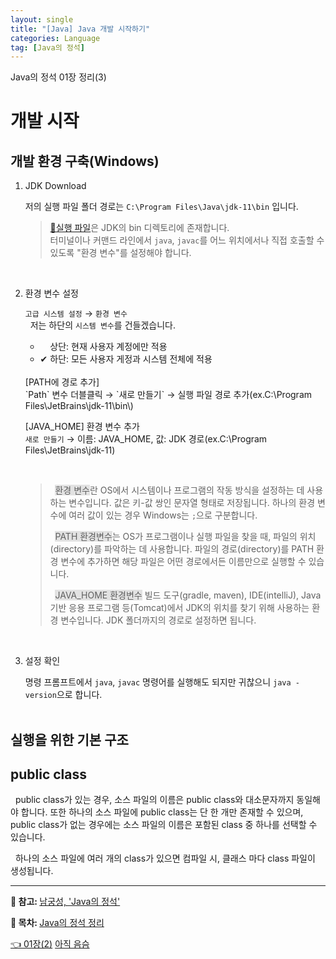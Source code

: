 ```yaml
---
layout: single
title: "[Java] Java 개발 시작하기"
categories: Language
tag: [Java의 정석]
---
```

Java의 정석 01장 정리(3)

# 개발 시작
## 개발 환경 구축(Windows)
1. JDK Download


   저의 실행 파일 폴더 경로는 `C:\Program Files\Java\jdk-11\bin` 입니다.<br>

   > [🔗실행 파일](/language/standard-of-java-01_2/#실행-파일)은 JDK의 bin 디렉토리에 존재합니다.<br>
   > 터미널이나 커맨드 라인에서 `java`, `javac`를 어느 위치에서나 직접 호출할 수 있도록 "환경 변수"를 설정해야 합니다.

   <br>
2. 환경 변수 설정


   `고급 시스템 설정` → `환경 변수`<br>
   &nbsp; 저는 하단의 `시스템 변수`를 건들겠습니다.<br>
   - &nbsp; &nbsp; 상단: 현재 사용자 계정에만 적용<br>
   - ✔ 하단: 모든 사용자 게정과 시스템 전체에 적용<br>
   <br>
   [PATH에 경로 추가]<br>
   `Path` 변수 더블클릭 → `새로 만들기` → 실행 파일 경로 추가(ex.C:\Program Files\JetBrains\jdk-11\bin\)<br>

   [JAVA_HOME] 환경 변수 추가<br>
   `새로 만들기` → 이름: JAVA_HOME, 값: JDK 경로(ex.C:\Program Files\JetBrains\jdk-11)

   <br>

   > &nbsp; <span style="background-color: #E2E2E2">환경 변수</span>란 OS에서 시스템이나 프로그램의 작동 방식을 설정하는 데 사용하는 변수입니다.
   > 값은 키-값 쌍인 문자열 형태로 저장됩니다. 하나의 환경 변수에 여러 값이 있는 경우 Windows는 `;`으로 구분합니다.
   >
   > &nbsp; <span style="background-color: #E2E2E2">PATH 환경변수</span>는 OS가 프로그램이나 실행 파일을 찾을 때, 파일의 위치(directory)를 파악하는 데 사용합니다.
   > 파일의 경로(directory)를 PATH 환경 변수에 추가하면 해당 파일은 어떤 경로에서든 이름만으로 실행할 수 있습니다.
   > 
   > &nbsp; <span style="background-color: #E2E2E2">JAVA_HOME 환경변수</span> 빌드 도구(gradle, maven), IDE(intelliJ), Java 기반 응용 프로그램 등(Tomcat)에서 JDK의 위치를 찾기 위해 사용하는 환경 변수입니다.
   > JDK 폴더까지의 경로로 설정하면 됩니다.

   <br>

3. 설정 확인

   명령 프롬프트에서 `java`, `javac` 명령어를 실행해도 되지만 귀찮으니 `java -version`으로 합니다.<BR><bR>


## 실행을 위한 기본 구조 



## public class

&nbsp; public class가 있는 경우, 소스 파일의 이름은 public class와 대소문자까지 동일해야 합니다.
또한 하나의 소스 파일에 public class는 단 한 개만 존재할 수 있으며,
public class가 없는 경우에는 소스 파일의 이름은 포함된 class 중 하나를 선택할 수 있습니다.

&nbsp; 하나의 소스 파일에 여러 개의 class가 있으면 컴파일 시, 클래스 마다 class 파일이 생성됩니다.

---
<p> 
  <strong>👀 참고: </strong>
  <span itemprop="keywords">
    <a href="https://product.kyobobook.co.kr/detail/S000001550352" class="page__taxonomy-item p-category">남궁성, 'Java의 정석'</a>
  </span>
</p>
<p> 
  <strong>📑 목차: </strong>
  <span itemprop="keywords">
    <a href="/목차/standard-of-java" class="page__taxonomy-item p-category">Java의 정석 정리</a>
  </span>
</p>

<nav class="pagination">
<a href="/language/standard-of-java-01_2" class="pagination&#45;&#45;pager" title="{{ page.previous.title | markdownify | strip_html }}"> 👈 01장(2)</a>
<a href="#" class="pagination&#45;&#45;pager" title="{{ page.previous.title | markdownify | strip_html }}"> 아직 음슴 </a>
</nav>